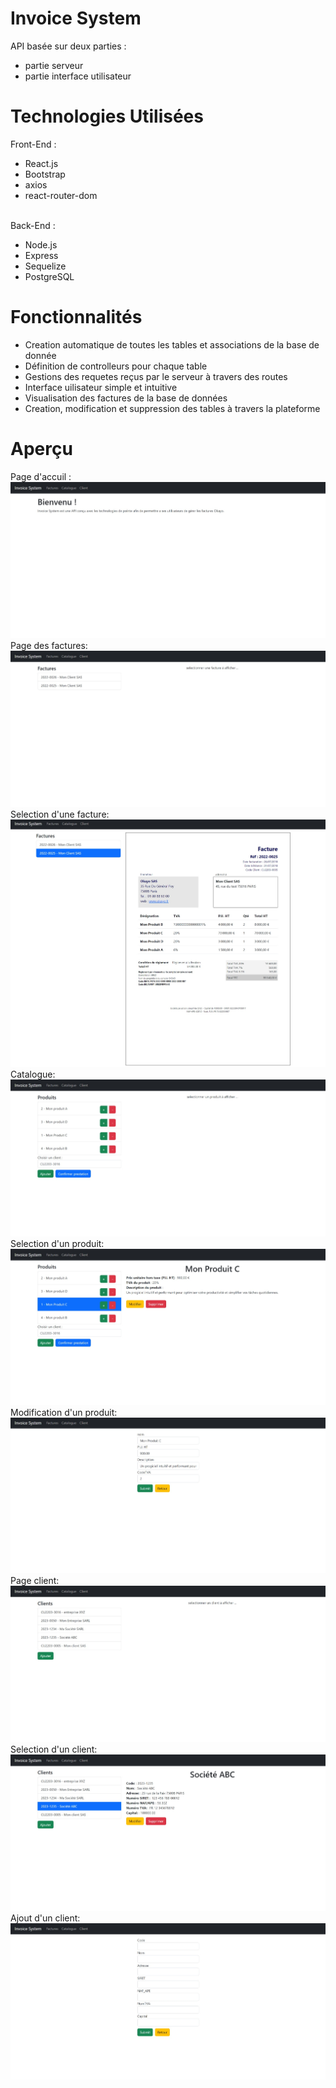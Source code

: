 # Invoice System
API basée sur deux parties :
  * partie serveur
  * partie interface utilisateur
# Technologies Utilisées
Front-End : 
  * React.js
  * Bootstrap
  * axios
  * react-router-dom
<br>
Back-End : 
<ul>
  <li> Node.js </li>
  <li> Express </li>
  <li> Sequelize </li>
  <li> PostgreSQL </li>
</ul>
<h1>Fonctionnalités</h1>
<ul>
  <li> Creation automatique de toutes les tables et associations de la base de donnée </li>
  <li> Définition de controlleurs pour chaque table </li>
  <li> Gestions des requetes reçus par le serveur à travers des routes </li>
  <li> Interface uilisateur simple et intuitive </li>
  <li> Visualisation des factures de la base de données </li>
  <li> Creation, modification et suppression des tables à travers la plateforme </li>
</ul>
<h1>Aperçu</h1>
Page d'accuil :
<img tab="Capture page bienvenu" src="https://github.com/ferhat-ramdani/invoice-system/blob/actual-database/documentation/bienvenu.jpeg">
Page des factures:
<img tab="Capture Page des factures" src="https://github.com/ferhat-ramdani/invoice-system/blob/actual-database/documentation/factures.jpeg">
Selection d'une facture:
<img tab="Capture Selection d'une facture" src="https://github.com/ferhat-ramdani/invoice-system/blob/actual-database/documentation/factures-exemple.jpeg">
Catalogue:
<img tab="Capture Catalogue" src="https://github.com/ferhat-ramdani/invoice-system/blob/actual-database/documentation/produits.jpeg">
Selection d'un produit:
<img tab="Capture Selection d'un produit" src="https://github.com/ferhat-ramdani/invoice-system/blob/actual-database/documentation/produits-exemple.jpeg">
Modification d'un produit:
<img tab="Capture Modification d'un produit" src="https://github.com/ferhat-ramdani/invoice-system/blob/actual-database/documentation/produits-modifier.jpeg">
Page client:
<img tab="Capture Page client" src="https://github.com/ferhat-ramdani/invoice-system/blob/actual-database/documentation/clients.jpeg">
Selection d'un client:
<img tab="Capture selection d'un client" src="https://github.com/ferhat-ramdani/invoice-system/blob/actual-database/documentation/clients-exemple.jpeg">
Ajout d'un client:
<img tab="Capture Ajout d'un client" src="https://github.com/ferhat-ramdani/invoice-system/blob/actual-database/documentation/clients-ajouter.jpeg">
